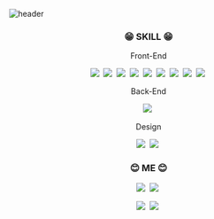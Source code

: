 ![header](https://capsule-render.vercel.app/api?type=wave&color=gradient&animation=twinkling&height=300&section=header&text=YOO%20MINHO&fontSize=90)

<h3 align="center"> 😁 SKILL 😁</h3>

<p align="center">Front-End</p>

<p align="center">
  <img src="https://img.shields.io/badge/HTML5-E34F26?style=flat-square&logo=html5&logoColor=white"/></a>&nbsp  
  <img src="https://img.shields.io/badge/CSS3-1572B6?style=flat-square&logo=css3&logoColor=white"/></a>&nbsp  
  <img src="https://img.shields.io/badge/JavaScript-F7DF1E?style=flat-square&logo=javascript&logoColor=white"/></a>&nbsp 
  <img src="https://img.shields.io/badge/jQuery-0769AD?style=flat-square&logo=jquery&logoColor=white"/></a>&nbsp  
  <img src="https://img.shields.io/badge/vue.js-4FC08D?style=flat-square&logo=vue.js&logoColor=white"/></a>&nbsp 
  <img src="https://img.shields.io/badge/npm-CB3837?style=flat-square&logo=npm&logoColor=white"/></a>&nbsp 
  <img src="https://img.shields.io/badge/Webpack-8DD6F9?style=flat-square&logo=Webpack&logoColor=white"/></a>&nbsp 
  <img src="https://img.shields.io/badge/Jest-C21325?style=flat-square&logo=Jest&logoColor=white"/></a>&nbsp 
  <img src="https://img.shields.io/badge/Bootstrap-7952B3?style=flat-square&logo=Bootstrap&logoColor=white"/></a>&nbsp 
</p>

<p align="center">Back-End</p>

<p align="center">
<img src="https://img.shields.io/badge/Node.js-339933?style=flat-square&logo=Node.js&logoColor=white"/></a>&nbsp 
</p>

<p align="center">Design</p>

<p align="center">
  <img src="https://img.shields.io/badge/Adobe Photoshop-31A8FF?style=flat-square&logo=Adobe Photoshop&logoColor=white"/></a>&nbsp 
  <img src="https://img.shields.io/badge/Adobe Illustrator-FF9A00?style=flat-square&logo=Adobe Illustrator&logoColor=white"/></a>&nbsp 
</p>
  
<h3 align="center">😊 ME 😊</h3>

<p align="center">
  <img src="https://img.shields.io/badge/ymh0951@kakao.com-FFCD00?style=flat-square&logo=KakaoTalk&logoColor=white"/></a>&nbsp
  <img src="https://img.shields.io/badge/ymh0951@naver.com-03C75A?style=flat-square&logo=Naver&logoColor=white"/></a>&nbsp
</p>

<p align="center">
    <a href="https://www.facebook.com/profile.php?id=100003937776695"><img src="https://img.shields.io/badge/Facebook-1877F2?style=flat-square&logo=facebook&logoColor=white&link=https://www.facebook.com/profile.php?id=100003937776695"/></a>&nbsp 
  <a href="https://www.instagram.com/_elated_mh/"><img src="https://img.shields.io/badge/Instagram-E4405F?style=flat-square&logo=instagram&logoColor=white&link=instagram.com/codebychloe"/></a>&nbsp 
</p>
